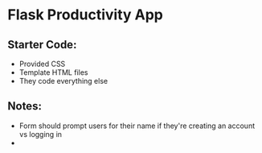 # Flask Productivity App

## Starter Code:

- Provided CSS
- Template HTML files
- They code everything else

## Notes:

- Form should prompt users for their name if they're creating an account
  vs logging in
-
